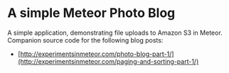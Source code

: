 # A simple Meteor Photo Blog

A simple application, demonstrating file uploads to Amazon S3 in Meteor.  Companion source code for the following blog posts: 

- [http://experimentsinmeteor.com/photo-blog-part-1/](http://experimentsinmeteor.com/paging-and-sorting-part-1/)
